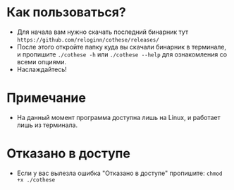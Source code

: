 # Как пользоваться?
- Для начала вам нужно скачать последний бинарник тут ```https://github.com/reloginn/cothese/releases/```
- После этого откройте папку куда вы скачали бинарник в терминале, и пропишите ```./cothese -h``` или ```./cothese --help``` для ознакомления со всеми опциями.
- Наслаждайтесь!
# Примечание
- На данный момент программа доступна лишь на Linux, и работает лишь из терминала.
# Отказано в доступе
- Если у вас вылезла ошибка "Отказано в доступе" пропишите: ```chmod +x ./cothese```
